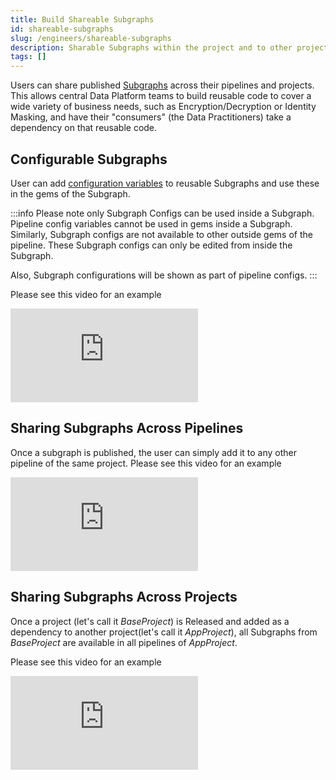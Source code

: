 ```yaml
---
title: Build Shareable Subgraphs
id: shareable-subgraphs
slug: /engineers/shareable-subgraphs
description: Sharable Subgraphs within the project and to other projects
tags: []
---
```


Users can share published [Subgraphs](/engineers/subgraph) across their pipelines and projects. This allows central Data Platform teams to build reusable code to cover a wide variety of business needs, such as Encryption/Decryption or Identity Masking, and have their "consumers" (the Data Practitioners) take a dependency on that reusable code.

## Configurable Subgraphs

User can add [configuration variables](/engineers/basic-subgraph#subgraph-configurations) to reusable Subgraphs and use these in the gems of the Subgraph.

:::info
Please note only Subgraph Configs can be used inside a Subgraph. Pipeline config variables cannot be used in gems inside a Subgraph. Similarly, Subgraph configs are not available to other outside gems of the pipeline.
These Subgraph configs can only be edited from inside the Subgraph.

Also, Subgraph configurations will be shown as part of pipeline configs.
:::

Please see this video for an example

<div style={{position: 'relative', 'padding-bottom': '56.25%', height: 0}}>
   <iframe src="https://www.loom.com/embed/0aead9d3957b40d48574e3dfd09d2740" frameborder="0" webkitallowfullscreen mozallowfullscreen allowfullscreen
      style={{position: 'absolute', top: 0, left: 0, width: '100%', height: '100%'}}></iframe>
</div>

## Sharing Subgraphs Across Pipelines

Once a subgraph is published, the user can simply add it to any other pipeline of the same project.
Please see this video for an example

<div style={{position: 'relative', 'padding-bottom': '56.25%', height: 0}}>
   <iframe src="https://www.loom.com/embed/c7a5bc325e574c8181cb011f193fd1d4" frameborder="0" webkitallowfullscreen mozallowfullscreen allowfullscreen
      style={{position: 'absolute', top: 0, left: 0, width: '100%', height: '100%'}}></iframe>
</div>

## Sharing Subgraphs Across Projects

Once a project (let's call it _BaseProject_) is Released and added as a dependency to another project(let's call it _AppProject_), all Subgraphs from _BaseProject_ are available in all pipelines of _AppProject_.

Please see this video for an example

<div style={{position: 'relative', 'padding-bottom': '56.25%', height: 0}}>
   <iframe src="https://www.loom.com/embed/dc107ed4ebf54fa08a832e7fb40f4c03" frameborder="0" webkitallowfullscreen mozallowfullscreen allowfullscreen
      style={{position: 'absolute', top: 0, left: 0, width: '100%', height: '100%'}}></iframe>
</div>
